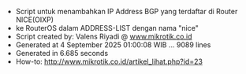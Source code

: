 - Script untuk menambahkan IP Address BGP yang terdaftar di Router NICE(OIXP)
- ke RouterOS dalam ADDRESS-LIST dengan nama "nice"
- Script created by: Valens Riyadi @ www.mikrotik.co.id
- Generated at 4 September 2025 01:00:08 WIB ... 9089 lines
- Generated in 6.685 seconds
- How-to: http://www.mikrotik.co.id/artikel_lihat.php?id=23
